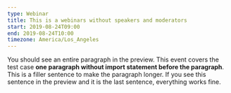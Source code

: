 ```yaml
---
type: Webinar
title: This is a webinars without speakers and moderators
start: 2019-08-24T09:00
end: 2019-08-24T10:00
timezone: America/Los_Angeles
---
```


You should see an entire paragraph in the preview. This event covers the test
case **one paragraph without import statement before the paragraph**. This is a
filler sentence to make the paragraph longer. If you see this sentence in the
preview and it is the last sentence, everything works fine.
